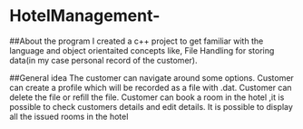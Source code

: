 # HotelManagement-

##About the program
I created a c++ project to get familiar with the language and object orientaited concepts like,
File Handling for storing data(in my case personal record of the customer).

##General idea 
The customer can navigate around some options.
Customer can create a profile  which will be recorded as a file with .dat.
Customer can delete the file or refill the file.
Customer can book a room in the hotel ,it is possible to check customers details and edit details.
It is possible to display all the issued rooms in the hotel 
